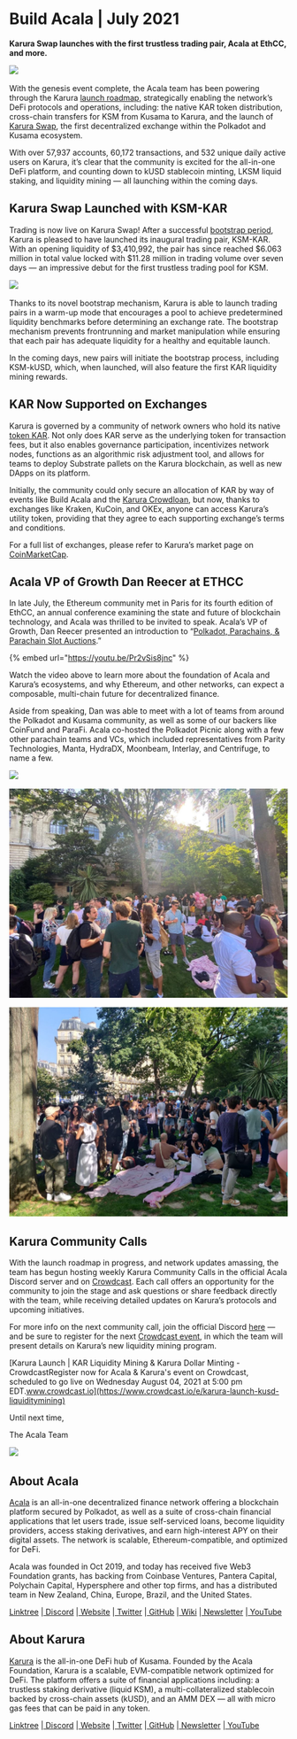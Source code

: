 # Build Acala \| July 2021

**Karura Swap launches with the first trustless trading pair, Acala at EthCC, and more.**

![](https://miro.medium.com/max/1400/0*ji4aEFqU1krbsPIs)

With the genesis event complete, the Acala team has been powering through the Karura [launch roadmap](https://aca.la/karura-roadmap), strategically enabling the network’s DeFi protocols and operations, including: the native KAR token distribution, cross-chain transfers for KSM from Kusama to Karura, and the launch of [Karura Swap](https://apps.karura.network/swap), the first decentralized exchange within the Polkadot and Kusama ecosystem.

With over 57,937 accounts, 60,172 transactions, and 532 unique daily active users on Karura, it’s clear that the community is excited for the all-in-one DeFi platform, and counting down to kUSD stablecoin minting, LKSM liquid staking, and liquidity mining — all launching within the coming days.

## **Karura Swap Launched with KSM-KAR** <a id="1bda"></a>

Trading is now live on Karura Swap! After a successful [bootstrap period](https://wiki.acala.network/karura/defi-hub/swap/bootstrap-a-pool), Karura is pleased to have launched its inaugural trading pair, KSM-KAR. With an opening liquidity of $3,410,992, the pair has since reached $6.063 million in total value locked with $11.28 million in trading volume over seven days — an impressive debut for the first trustless trading pool for KSM.

![](https://miro.medium.com/max/1400/0*C2umKna0k6TvG4pc)

Thanks to its novel bootstrap mechanism, Karura is able to launch trading pairs in a warm-up mode that encourages a pool to achieve predetermined liquidity benchmarks before determining an exchange rate. The bootstrap mechanism prevents frontrunning and market manipulation while ensuring that each pair has adequate liquidity for a healthy and equitable launch.

In the coming days, new pairs will initiate the bootstrap process, including KSM-kUSD, which, when launched, will also feature the first KAR liquidity mining rewards.

## **KAR Now Supported on Exchanges** <a id="8a5c"></a>

Karura is governed by a community of network owners who hold its native [token KAR](https://acala.network/karura/token). Not only does KAR serve as the underlying token for transaction fees, but it also enables governance participation, incentivizes network nodes, functions as an algorithmic risk adjustment tool, and allows for teams to deploy Substrate pallets on the Karura blockchain, as well as new DApps on its platform.

Initially, the community could only secure an allocation of KAR by way of events like Build Acala and the [Karura Crowdloan](https://medium.com/acalanetwork/karura-wins-first-ever-parachain-slot-auction-in-kusama-polkadot-ecosystem-brings-defi-platform-62c04aaf09a1), but now, thanks to exchanges like Kraken, KuCoin, and OKEx, anyone can access Karura’s utility token, providing that they agree to each supporting exchange’s terms and conditions.

For a full list of exchanges, please refer to Karura’s market page on [CoinMarketCap](https://coinmarketcap.com/currencies/karura/markets/).

## **Acala VP of Growth Dan Reecer at ETHCC** <a id="5728"></a>

In late July, the Ethereum community met in Paris for its fourth edition of EthCC, an annual conference examining the state and future of blockchain technology, and Acala was thrilled to be invited to speak. Acala’s VP of Growth, Dan Reecer presented an introduction to “[Polkadot, Parachains, & Parachain Slot Auctions](https://www.youtube.com/watch?v=Pr2vSis8jnc).”

{% embed url="https://youtu.be/Pr2vSis8jnc" %}

Watch the video above to learn more about the foundation of Acala and Karura’s ecosystems, and why Ethereum, and other networks, can expect a composable, multi-chain future for decentralized finance.

Aside from speaking, Dan was able to meet with a lot of teams from around the Polkadot and Kusama community, as well as some of our backers like CoinFund and ParaFi. Acala co-hosted the Polkadot Picnic along with a few other parachain teams and VCs, which included representatives from Parity Technologies, Manta, HydraDX, Moonbeam, Interlay, and Centrifuge, to name a few.

![](https://miro.medium.com/max/1400/0*9MYbJ4pNNrtHYssF)

![](../../../.gitbook/assets/image%20%2828%29.png)

![](../../../.gitbook/assets/image%20%2829%29.png)

## **Karura Community Calls** <a id="ae68"></a>

With the launch roadmap in progress, and network updates amassing, the team has begun hosting weekly Karura Community Calls in the official Acala Discord server and on [Crowdcast](https://www.crowdcast.io/e/karura-launch-kusd-liquiditymining). Each call offers an opportunity for the community to join the stage and ask questions or share feedback directly with the team, while receiving detailed updates on Karura’s protocols and upcoming initiatives.

For more info on the next community call, join the official Discord [here](https://discord.gg/vdbFVCH) — and be sure to register for the next [Crowdcast event](https://www.crowdcast.io/e/karura-launch-kusd-liquiditymining), in which the team will present details on Karura’s new liquidity mining program.  
  
[Karura Launch \| KAR Liquidity Mining & Karura Dollar Minting - CrowdcastRegister now for Acala & Karura's event on Crowdcast, scheduled to go live on Wednesday August 04, 2021 at 5:00 pm EDT.www.crowdcast.io](https://www.crowdcast.io/e/karura-launch-kusd-liquiditymining)

Until next time,

The Acala Team

![](https://miro.medium.com/max/1400/0*ej_4szkupgEh2d5r)

## About Acala <a id="6278"></a>

[Acala](http://acala.network/) is an all-in-one decentralized finance network offering a blockchain platform secured by Polkadot, as well as a suite of cross-chain financial applications that let users trade, issue self-serviced loans, become liquidity providers, access staking derivatives, and earn high-interest APY on their digital assets. The network is scalable, Ethereum-compatible, and optimized for DeFi.

Acala was founded in Oct 2019, and today has received five Web3 Foundation grants, has backing from Coinbase Ventures, Pantera Capital, Polychain Capital, Hypersphere and other top firms, and has a distributed team in New Zealand, China, Europe, Brazil, and the United States.

[Linktree](https://linktr.ee/acalanetwork) \|[ Discord](https://discord.gg/vdbFVCH) \|[ Website](https://acala.network/) \|[ Twitter](https://twitter.com/AcalaNetwork) \|[ GitHub](https://github.com/AcalaNetwork/Acala) \|[ Wiki](https://github.com/AcalaNetwork/Acala/wiki) \|[ Newsletter](https://share.hsforms.com/1X9RxkXk-R62I0VNbATaDXw4h8qc) \|[ YouTube](http://youtube.com/c/acalanetwork)

## About Karura <a id="f782"></a>

[Karura](http://acala.network/karura) is the all-in-one DeFi hub of Kusama. Founded by the Acala Foundation, Karura is a scalable, EVM-compatible network optimized for DeFi. The platform offers a suite of financial applications including: a trustless staking derivative \(liquid KSM\), a multi-collateralized stablecoin backed by cross-chain assets \(kUSD\), and an AMM DEX — all with micro gas fees that can be paid in any token.

[Linktree](http://linktr.ee/karuranetwork) \|[ Discord](https://discord.gg/vdbFVCH) \|[ Website](http://acala.network/karura) \|[ Twitter](https://twitter.com/KaruraNetwork) \|[ GitHub](https://github.com/AcalaNetwork/Acala) \|[ Newsletter](https://share.hsforms.com/1X9RxkXk-R62I0VNbATaDXw4h8qc) \|[ YouTube](http://youtube.com/c/acalanetwork)

